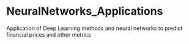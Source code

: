 # NeuralNetworks_Applications
Application of Deep Learning methods and neural networks to predict financial prices and other metrics
